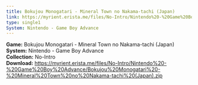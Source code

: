 ```yaml
---
title: Bokujou Monogatari - Mineral Town no Nakama-tachi (Japan)
link: https://myrient.erista.me/files/No-Intro/Nintendo%20-%20Game%20Boy%20Advance/Bokujou%20Monogatari%20-%20Mineral%20Town%20no%20Nakama-tachi%20(Japan).zip
type: single1
System: Nintendo - Game Boy Advance
---
```

<b>Game:</b> Bokujou Monogatari - Mineral Town no Nakama-tachi (Japan)<br>
<b>System:</b> Nintendo - Game Boy Advance<br>
<b>Collection:</b> No-Intro<br>
<b>Download:</b> https://myrient.erista.me/files/No-Intro/Nintendo%20-%20Game%20Boy%20Advance/Bokujou%20Monogatari%20-%20Mineral%20Town%20no%20Nakama-tachi%20(Japan).zip
